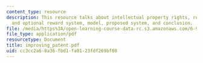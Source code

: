```yaml
---
content_type: resource
description: This resource talks about intellectual property rights, reward system
  and optional reward system, model, proposed system, and conclusion.
file: /media/https%3A/open-learning-course-data-rc.s3.amazonaws.com/6-901-inventions-and-patents-fall-2005/cc3cc2a68a36fbd1fa0123fdf269bf08_improving_patent.pdf
file_type: application/pdf
resourcetype: Document
title: improving_patent.pdf
uid: cc3cc2a6-8a36-fbd1-fa01-23fdf269bf08
---
```

